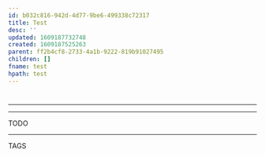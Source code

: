 ```yaml
---
id: b032c816-942d-4d77-9be6-499338c72317
title: Test
desc: ''
updated: 1609187732748
created: 1609187525263
parent: ff2b4cf8-2733-4a1b-9222-819b91027495
children: []
fname: test
hpath: test
---
```

# 

## 

* * *

* * *

TODO

* * *

TAGS

